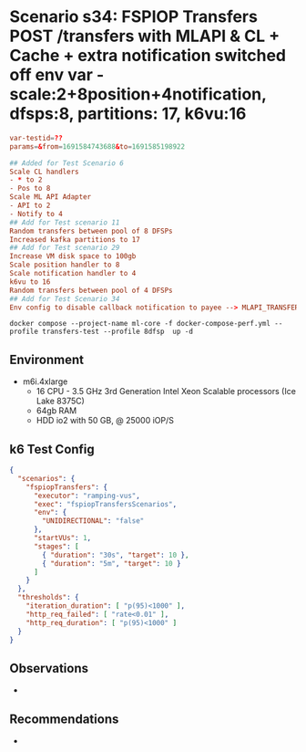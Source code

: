 # Scenario s34: FSPIOP Transfers POST /transfers with MLAPI & CL + Cache + extra notification switched off env var - scale:2+8position+4notification, dfsps:8, partitions: 17, k6vu:16

```conf
var-testid=??
params=&from=1691584743688&to=1691585198922

## Added for Test Scenario 6
Scale CL handlers
- * to 2
- Pos to 8
Scale ML API Adapter
- API to 2
- Notify to 4
## Add for Test scenario 11
Random transfers between pool of 8 DFSPs
Increased kafka partitions to 17
## Add for Test scenario 29
Increase VM disk space to 100gb
Scale position handler to 8
Scale notification handler to 4
k6vu to 16
Random transfers between pool of 4 DFSPs
## Add for Test Scenario 34
Env config to disable callback notification to payee --> MLAPI_TRANSFERS__SEND_TRANSFER_CONFIRMATION_TO_PAYEE=false
```

```
docker compose --project-name ml-core -f docker-compose-perf.yml --profile transfers-test --profile 8dfsp  up -d
```

## Environment

- m6i.4xlarge
  - 16 CPU - 3.5 GHz 3rd Generation Intel Xeon Scalable processors (Ice Lake 8375C)
  - 64gb RAM
  - HDD io2 with 50 GB, @ 25000 iOP/S

## k6 Test Config

```json
{
  "scenarios": {
    "fspiopTransfers": {
      "executor": "ramping-vus",
      "exec": "fspiopTransfersScenarios",
      "env": {
        "UNIDIRECTIONAL": "false"
      },
      "startVUs": 1,
      "stages": [
        { "duration": "30s", "target": 10 },
        { "duration": "5m", "target": 10 }
      ]
    }
  },
  "thresholds": {
    "iteration_duration": [ "p(95)<1000" ],
    "http_req_failed": [ "rate<0.01" ],
    "http_req_duration": [ "p(95)<1000" ]
  }
}
```

## Observations

-

## Recommendations

-
